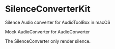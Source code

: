 # SilenceConverterKit
Silence Audio converter for AudioToolBox in macOS

Mock AudioConverter for AudioConverter

The SilenceConverter only render silence.
